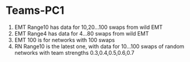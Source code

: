 # Teams-PC1

1. EMT Range10 has data for 10,20...100 swaps from wild EMT
2. EMT Range4 has data for 4...80 swaps from wild EMT
3. EMT 100 is for networks with 100 swaps
4. RN Range10 is the latest one, with data for 10...100 swaps of random networks with team strengths 0.3,0.4,0.5,0.6,0.7
